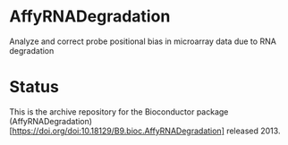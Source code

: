 # AffyRNADegradation
Analyze and correct probe positional bias in microarray data due to RNA degradation

# Status
This is the archive repository for the Bioconductor package (AffyRNADegradation)[https://doi.org/doi:10.18129/B9.bioc.AffyRNADegradation] released 2013.